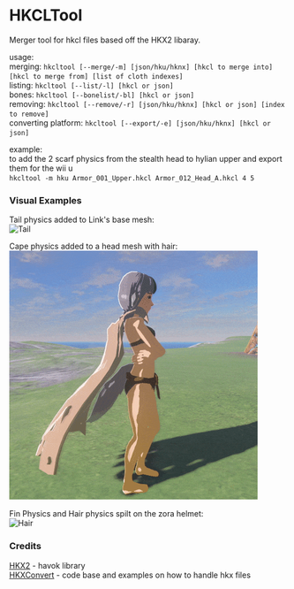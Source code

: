 # HKCLTool

Merger tool for hkcl files based off the HKX2 libaray.

usage:\
merging: `hkcltool [--merge/-m] [json/hku/hknx] [hkcl to merge into] [hkcl to merge from] [list of cloth indexes]`\
listing: `hkcltool [--list/-l] [hkcl or json]`\
bones: `hkcltool [--bonelist/-bl] [hkcl or json]`\
removing: `hkcltool [--remove/-r] [json/hku/hknx] [hkcl or json] [index to remove]`\
converting platform: `hkcltool [--export/-e] [json/hku/hknx] [hkcl or json]`

example:\
to add the 2 scarf physics from the stealth head to hylian upper and export them for the wii u\
`hkcltool -m hku Armor_001_Upper.hkcl Armor_012_Head_A.hkcl 4 5`

### Visual Examples

Tail physics added to Link's base mesh:\
![Tail](ExamplePictures/TailPhysics.gif?raw=true)

Cape physics added to a head mesh with hair:\
![Cape](ExamplePictures/CapePhysics.gif?raw=true)

Fin Physics and Hair physics spilt on the zora helmet:\
![Hair](ExamplePictures/HairPhysics.gif?raw=true)

### Credits
[HKX2](https://github.com/krenyy/HKX2) - havok library\
[HKXConvert](https://github.com/krenyy/HKXConvert) - code base and examples on how to handle hkx files
